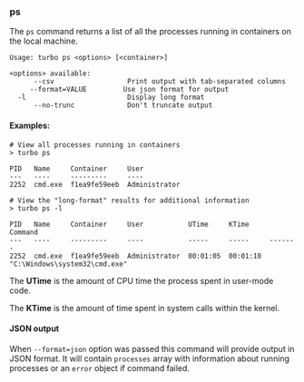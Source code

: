 ### ps

The `ps` command returns a list of all the processes running in containers on the local machine.

```
Usage: turbo ps <options> [<container>]

<options> available:
      --csv                  Print output with tab-separated columns
     --format=VALUE         Use json format for output
  -l                         Display long format
      --no-trunc             Don't truncate output
```

#### Examples:

```
# View all processes running in containers
> turbo ps

PID   Name     Container     User
---   ----     ---------     ----
2252  cmd.exe  f1ea9fe59eeb  Administrator

# View the "long-format" results for additional information
> turbo ps -l

PID   Name     Container     User           UTime     KTime     Command
---   ----     ---------     ----           -----     -----     -------
2252  cmd.exe  f1ea9fe59eeb  Administrator  00:01:05  00:01:10	"C:\Windows\system32\cmd.exe"
```

The **UTime** is the amount of CPU time the process spent in user-mode code. 

The **KTime** is the amount of time spent in system calls within the kernel. 

#### JSON output

When `--format=json` option was passed this command will provide output in JSON format. It will contain `processes` array with information about running processes or an `error` object if command failed.